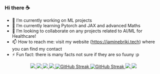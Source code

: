 ### Hi there ☕

- 🔭 I’m currently working on ML projects 
- 🌱 I’m currently learning Pytorch and JAX and advanced Maths
- 👯 I’m looking to collaborate on any projects related to AI/ML for Healthcare!
- 📫 How to reach me: visit my website (https://iaminebriki.tech) where you can find my contact
- ⚡ Fun fact: there is many facts not sure if they are so fuuny :p 
<!--
- 🤔 I’m looking for help with ...
- 💬 Ask me about ...
-->

<div align="center">
  
<!-- Stats (Light) -->
<a href="https://github.com/anuraghazra/github-readme-stats#gh-light-mode-only">
  <img src="https://github-readme-stats.vercel.app/api?username=iaminebriki&bg_color=00000000&theme=swift&show_icons=true#gh-light-mode-only" />
</a>
<!-- Stats (Dark) -->
<a href="https://github.com/anuraghazra/github-readme-stats#gh-dark-mode-only">
  <img src="https://github-readme-stats.vercel.app/api?username=iaminebriki&bg_color=00000000&theme=apprentice&show_icons=true#gh-dark-mode-only" />
</a>

<!-- top langs (light) -->
<a href="https://github.com/anuraghazra/github-readme-stats#gh-light-mode-only">
  <img src="https://github-readme-stats.vercel.app/api/top-langs/?username=iaminebriki&bg_color=00000000&theme=swift&layout=compact&langs_count=10#gh-light-mode-only" />
</a>
<!-- top langs (dark)-->
<a href="https://github.com/anuraghazra/github-readme-stats#gh-dark-mode-only">
  <img src="https://github-readme-stats.vercel.app/api/top-langs/?username=iaminebriki&bg_color=00000000&theme=apprentice&layout=compact&langs_count=10#gh-dark-mode-only" />
</a>

<!-- streak stats (light) -->
<a href="https://git.io/streak-stats#gh-light-mode-only">
  <img src="https://streak-stats.demolab.com?user=iaminebriki&theme=swift&background=00000000#gh-light-mode-only" alt="GitHub Streak" />
</a>
<!-- streak stats (dark) -->
<a href="https://git.io/streak-stats#gh-dark-mode-only">
  <img src="https://streak-stats.demolab.com?user=iaminebriki&theme=apprentice&background=00000000#gh-dark-mode-only" alt="GitHub Streak" />
</a>

<!-- wakatime (light) -->
<a href="https://github.com/anuraghazra/github-readme-stats#gh-light-mode-only">
  <img src="https://github-readme-stats.vercel.app/api/wakatime?username=iaminebriki&bg_color=00000000&theme=swift&layout=compact&langs_count=10#gh-light-mode-only" />
</a>
<!-- wakatime (dark) -->
<a href="https://github.com/anuraghazra/github-readme-stats#gh-dark-mode-only">
  <img src="https://github-readme-stats.vercel.app/api/wakatime?username=iaminebriki&bg_color=00000000&theme=apprentice&layout=compact&langs_count=10#gh-dark-mode-only" />
</a>

</div>
